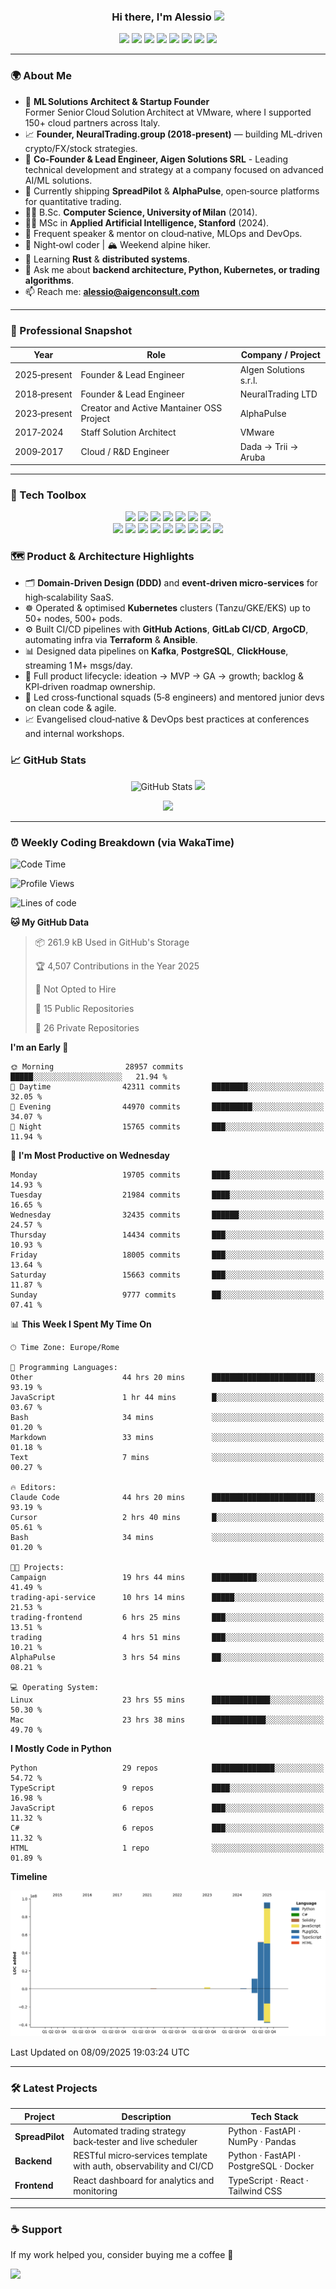 <h3 align="center">
  Hi there, I'm Alessio <img src="https://media.giphy.com/media/hvRJCLFzcasrR4ia7z/giphy.gif" width="28"/>
</h3>

<div align="center" style="margin-bottom: 12px;">
  <img src="https://img.shields.io/badge/-Python-3776AB?style=for-the-badge&logo=python&logoColor=white"/>
  <img src="https://img.shields.io/badge/-TypeScript-3178C6?style=for-the-badge&logo=typescript&logoColor=white"/>
  <img src="https://img.shields.io/badge/-C%23-239120?style=for-the-badge&logo=c-sharp&logoColor=white"/>
  <img src="https://img.shields.io/badge/-Linux-FCC624?style=for-the-badge&logo=linux&logoColor=black"/>
  <img src="https://img.shields.io/badge/-Docker-2496ED?style=for-the-badge&logo=docker&logoColor=white"/>
  <img src="https://img.shields.io/badge/-PostgreSQL-4169E1?style=for-the-badge&logo=postgresql&logoColor=white"/>
  <img src="https://img.shields.io/badge/-MongoDB-47A248?style=for-the-badge&logo=mongodb&logoColor=white"/>
  <img src="https://img.shields.io/badge/-PyTorch-EE4C2C?style=for-the-badge&logo=pytorch&logoColor=white"/>
</div>

---

### 🌍 About Me
- 🤖 **ML Solutions Architect & Startup Founder**  
  Former Senior Cloud Solution Architect at VMware, where I supported 150+ cloud partners across Italy.   
- 📈 **Founder, NeuralTrading.group (2018‑present)** — building ML‑driven crypto/FX/stock strategies.
- 💼 **Co-Founder & Lead Engineer, Aigen Solutions SRL** - Leading technical development and strategy at a company focused on advanced AI/ML solutions.  
- 🔭 Currently shipping **SpreadPilot** & **AlphaPulse**, open‑source platforms for quantitative trading.  
- 🧑‍🎓 B.Sc. **Computer Science, University of Milan** (2014).
- 🧑‍🎓 MSc in **Applied Artificial Intelligence, Stanford** (2024).
- 📣 Frequent speaker & mentor on cloud‑native, MLOps and DevOps.  
- 🦉 Night‑owl coder | 🏔 Weekend alpine hiker.  
- 🌱 Learning **Rust** & **distributed systems**.  
- 💬 Ask me about **backend architecture, Python, Kubernetes, or trading algorithms**.  
- 📫 Reach me: **alessio@aigenconsult.com**

---

### 🏢 Professional Snapshot
| Year | Role | Company / Project |
|------|------|-------------------|
| 2025‑present | Founder & Lead Engineer | AIgen Solutions s.r.l. |
| 2018‑present | Founder & Lead Engineer | NeuralTrading LTD |
| 2023‑present | Creator and Active Mantainer OSS Project| AlphaPulse |
| 2017‑2024 | Staff Solution Architect | VMware |
| 2009‑2017 | Cloud / R&D Engineer | Dada → Trii → Aruba |

---

### 🧩 Tech Toolbox
<div align="center" style="margin: 6px 0 20px 0;">
  <img src="https://img.shields.io/badge/Backend-FastAPI-informational?style=flat&logo=FastAPI&logoColor=white"/>
  <img src="https://img.shields.io/badge/Framework-React-informational?style=flat&logo=react&logoColor=white"/>
  <img src="https://img.shields.io/badge/Messaging-Kafka-informational?style=flat&logo=apache-kafka&logoColor=white"/>
  <img src="https://img.shields.io/badge/Orchestration-Kubernetes-informational?style=flat&logo=kubernetes&logoColor=white"/>
  <img src="https://img.shields.io/badge/IaC-Terraform-informational?style=flat&logo=terraform&logoColor=white"/>
  <img src="https://img.shields.io/badge/Cloud-GCP-informational?style=flat&logo=googlecloud&logoColor=white"/>
  <img src="https://img.shields.io/badge/CI&CD-GitHub%20Actions-informational?style=flat&logo=githubactions&logoColor=white"/>
  <br/>
 
  <img src="https://img.shields.io/badge/Language-Python-3776AB?style=flat&logo=python&logoColor=white"/>
  <img src="https://img.shields.io/badge/Language-C%23-239120?style=flat&logo=c-sharp&logoColor=white"/>
  <img src="https://img.shields.io/badge/Language-Go-00ADD8?style=flat&logo=go&logoColor=white"/>
  <img src="https://img.shields.io/badge/Language-Java-ED8B00?style=flat&logo=openjdk&logoColor=white"/>
  <img src="https://img.shields.io/badge/Database-MongoDB-47A248?style=flat&logo=mongodb&logoColor=white"/>
  <img src="https://img.shields.io/badge/ML-PyTorch-ee4c2c?style=flat&logo=pytorch&logoColor=white"/>
  <img src="https://img.shields.io/badge/ML-TensorFlow-ff6f00?style=flat&logo=tensorflow&logoColor=white"/>
  <img src="https://img.shields.io/badge/NLP-HuggingFace-FFD21F?style=flat&logo=huggingface&logoColor=black"/>
  <img src="https://img.shields.io/badge/LLM-LangChain-14B8A6?style=flat"/>
</div>

### 🗺 Product & Architecture Highlights
- 🗂 **Domain‑Driven Design (DDD)** and **event‑driven micro‑services** for high‑scalability SaaS.  
- ☸️ Operated & optimised **Kubernetes** clusters (Tanzu/GKE/EKS) up to 50+ nodes, 500+ pods.  
- ⚙️ Built CI/CD pipelines with **GitHub Actions**, **GitLab CI/CD**, **ArgoCD**, automating infra via **Terraform** & **Ansible**.  
- 📊 Designed data pipelines on **Kafka**, **PostgreSQL**, **ClickHouse**, streaming 1 M+ msgs/day.  
- 🚀 Full product lifecycle: ideation → MVP → GA → growth; backlog & KPI‑driven roadmap ownership.  
- 👥 Led cross‑functional squads (5‑8 engineers) and mentored junior devs on clean code & agile.  
- 📈 Evangelised cloud‑native & DevOps best practices at conferences and internal workshops.  

### 📈 GitHub Stats
<p align="center">
  <img src="https://github-readme-stats.vercel.app/api?username=blackms&show_icons=true&theme=transparent&hide_title=true&rank_icon=github" alt="GitHub Stats"/>
  <img src="https://streak-stats.demolab.com/?user=blackms&theme=dark&hide_border=true"/>
</p>

<p align="center">
  <img src="https://github-readme-activity-graph.vercel.app/graph?username=blackms&theme=github-compact&hide_title=true"/>
</p>

---

### ⏰ Weekly Coding Breakdown (via WakaTime)
<!--START_SECTION:waka-->
![Code Time](http://img.shields.io/badge/Code%20Time-467%20hrs%2042%20mins-blue)

![Profile Views](http://img.shields.io/badge/Profile%20Views-0-blue)

![Lines of code](https://img.shields.io/badge/From%20Hello%20World%20I%27ve%20Written-160.7%20million%20lines%20of%20code-blue)

**🐱 My GitHub Data** 

> 📦 261.9 kB Used in GitHub's Storage 
 > 
> 🏆 4,507 Contributions in the Year 2025
 > 
> 🚫 Not Opted to Hire
 > 
> 📜 15 Public Repositories 
 > 
> 🔑 26 Private Repositories 
 > 
**I'm an Early 🐤** 

```text
🌞 Morning                28957 commits       █████░░░░░░░░░░░░░░░░░░░░   21.94 % 
🌆 Daytime                42311 commits       ████████░░░░░░░░░░░░░░░░░   32.05 % 
🌃 Evening                44970 commits       █████████░░░░░░░░░░░░░░░░   34.07 % 
🌙 Night                  15765 commits       ███░░░░░░░░░░░░░░░░░░░░░░   11.94 % 
```
📅 **I'm Most Productive on Wednesday** 

```text
Monday                   19705 commits       ████░░░░░░░░░░░░░░░░░░░░░   14.93 % 
Tuesday                  21984 commits       ████░░░░░░░░░░░░░░░░░░░░░   16.65 % 
Wednesday                32435 commits       ██████░░░░░░░░░░░░░░░░░░░   24.57 % 
Thursday                 14434 commits       ███░░░░░░░░░░░░░░░░░░░░░░   10.93 % 
Friday                   18005 commits       ███░░░░░░░░░░░░░░░░░░░░░░   13.64 % 
Saturday                 15663 commits       ███░░░░░░░░░░░░░░░░░░░░░░   11.87 % 
Sunday                   9777 commits        ██░░░░░░░░░░░░░░░░░░░░░░░   07.41 % 
```


📊 **This Week I Spent My Time On** 

```text
🕑︎ Time Zone: Europe/Rome

💬 Programming Languages: 
Other                    44 hrs 20 mins      ███████████████████████░░   93.19 % 
JavaScript               1 hr 44 mins        █░░░░░░░░░░░░░░░░░░░░░░░░   03.67 % 
Bash                     34 mins             ░░░░░░░░░░░░░░░░░░░░░░░░░   01.20 % 
Markdown                 33 mins             ░░░░░░░░░░░░░░░░░░░░░░░░░   01.18 % 
Text                     7 mins              ░░░░░░░░░░░░░░░░░░░░░░░░░   00.27 % 

🔥 Editors: 
Claude Code              44 hrs 20 mins      ███████████████████████░░   93.19 % 
Cursor                   2 hrs 40 mins       █░░░░░░░░░░░░░░░░░░░░░░░░   05.61 % 
Bash                     34 mins             ░░░░░░░░░░░░░░░░░░░░░░░░░   01.20 % 

🐱‍💻 Projects: 
Campaign                 19 hrs 44 mins      ██████████░░░░░░░░░░░░░░░   41.49 % 
trading-api-service      10 hrs 14 mins      █████░░░░░░░░░░░░░░░░░░░░   21.53 % 
trading-frontend         6 hrs 25 mins       ███░░░░░░░░░░░░░░░░░░░░░░   13.51 % 
trading                  4 hrs 51 mins       ███░░░░░░░░░░░░░░░░░░░░░░   10.21 % 
AlphaPulse               3 hrs 54 mins       ██░░░░░░░░░░░░░░░░░░░░░░░   08.21 % 

💻 Operating System: 
Linux                    23 hrs 55 mins      █████████████░░░░░░░░░░░░   50.30 % 
Mac                      23 hrs 38 mins      ████████████░░░░░░░░░░░░░   49.70 % 
```

**I Mostly Code in Python** 

```text
Python                   29 repos            ██████████████░░░░░░░░░░░   54.72 % 
TypeScript               9 repos             ████░░░░░░░░░░░░░░░░░░░░░   16.98 % 
JavaScript               6 repos             ███░░░░░░░░░░░░░░░░░░░░░░   11.32 % 
C#                       6 repos             ███░░░░░░░░░░░░░░░░░░░░░░   11.32 % 
HTML                     1 repo              ░░░░░░░░░░░░░░░░░░░░░░░░░   01.89 % 
```



**Timeline**

![Lines of Code chart](https://raw.githubusercontent.com/blackms/blackms/main/assets/bar_graph.png)


 Last Updated on 08/09/2025 19:03:24 UTC
<!--END_SECTION:waka-->

---

### 🛠️ Latest Projects
| Project | Description | Tech Stack |
|---------|-------------|-----------|
| **SpreadPilot** | Automated trading strategy back‑tester and live scheduler | Python · FastAPI · NumPy · Pandas |
| **Backend** | RESTful micro‑services template with auth, observability and CI/CD | Python · FastAPI · PostgreSQL · Docker |
| **Frontend** | React dashboard for analytics and monitoring | TypeScript · React · Tailwind CSS |

---

### ☕️ Support
If my work helped you, consider buying me a coffee 🙏

<a href="https://ko-fi.com/blackms"><img src="https://img.shields.io/badge/Buy%20Me%20A%20Coffee-FFDD00?style=for-the-badge&logo=kofi&logoColor=black"/></a>
